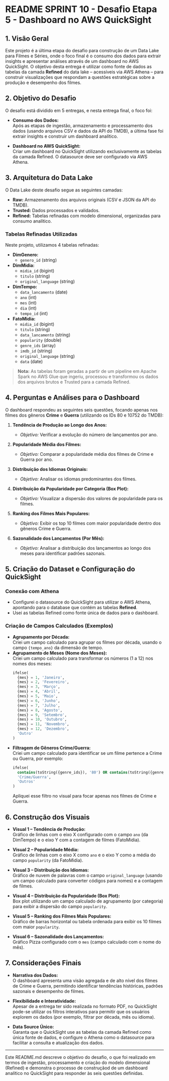 # README SPRINT 10 - Desafio Etapa 5 - Dashboard no AWS QuickSight

## 1. Visão Geral

Este projeto é a última etapa do desafio para construção de um Data Lake para Filmes e Séries, onde o foco final é o consumo dos dados para extrair insights e apresentar análises através de um dashboard no AWS QuickSight. O objetivo desta entrega é utilizar como fonte de dados as tabelas da camada **Refined** do data lake – acessíveis via AWS Athena – para construir visualizações que respondam a questões estratégicas sobre a produção e desempenho dos filmes.

## 2. Objetivo do Desafio

O desafio está dividido em 5 entregas, e nesta entrega final, o foco foi:

- **Consumo dos Dados:**  
  Após as etapas de ingestão, armazenamento e processamento dos dados (usando arquivos CSV e dados da API do TMDB), a última fase foi extrair insights e construir um dashboard analítico.

- **Dashboard no AWS QuickSight:**  
  Criar um dashboard no QuickSight utilizando exclusivamente as tabelas da camada Refined. O datasource deve ser configurado via AWS Athena.

## 3. Arquitetura do Data Lake

O Data Lake deste desafio segue as seguintes camadas:
- **Raw:** Armazenamento dos arquivos originais (CSV e JSON da API do TMDB).
- **Trusted:** Dados processados e validados.
- **Refined:** Tabelas refinadas com modelo dimensional, organizadas para consumo analítico.

### Tabelas Refinadas Utilizadas

Neste projeto, utilizamos 4 tabelas refinadas:
- **DimGenero:**  
  - `genero_id` (string)
- **DimMidia:**  
  - `midia_id` (bigint)  
  - `titulo` (string)  
  - `original_language` (string)
- **DimTempo:**  
  - `data_lancamento` (date)  
  - `ano` (int)  
  - `mes` (int)  
  - `dia` (int)  
  - `tempo_id` (int)
- **FatoMidia:**  
  - `midia_id` (bigint)  
  - `titulo` (string)  
  - `data_lancamento` (string)  
  - `popularity` (double)  
  - `genre_ids` (array<bigint>)  
  - `imdb_id` (string)  
  - `original_language` (string)  
  - `data` (date)

> **Nota:** As tabelas foram geradas a partir de um pipeline em Apache Spark no AWS Glue que ingeriu, processou e transformou os dados dos arquivos brutos e Trusted para a camada Refined.

## 4. Perguntas e Análises para o Dashboard

O dashboard respondeu as seguintes seis questões, focando apenas nos filmes dos gêneros **Crime** e **Guerra** (utilizando os IDs 80 e 10752 do TMDB):

1. **Tendência de Produção ao Longo dos Anos:**  
   - *Objetivo:* Verificar a evolução do número de lançamentos por ano.

2. **Popularidade Média dos Filmes:**  
   - *Objetivo:* Comparar a popularidade média dos filmes de Crime e Guerra por ano.

3. **Distribuição dos Idiomas Originais:**  
   - *Objetivo:* Analisar os idiomas predominantes dos filmes.

4. **Distribuição da Popularidade por Categoria (Box Plot):**  
   - *Objetivo:* Visualizar a dispersão dos valores de popularidade para os filmes.

5. **Ranking dos Filmes Mais Populares:**  
   - *Objetivo:* Exibir os top 10 filmes com maior popularidade dentro dos gêneros Crime e Guerra.

6. **Sazonalidade dos Lançamentos (Por Mês):**  
   - *Objetivo:* Analisar a distribuição dos lançamentos ao longo dos meses para identificar padrões sazonais.

## 5. Criação do Dataset e Configuração do QuickSight

### Conexão com Athena
- Configurei o datasource do QuickSight para utilizar o AWS Athena, apontando para o database que contém as tabelas **Refined**.
- Usei as tabelas Refined como fonte única de dados para o dashboard.

### Criação de Campos Calculados (Exemplos)
- **Agrupamento por Década:**  
  Criei um campo calculado para agrupar os filmes por década, usando o campo `{tempo_ano}` da dimensão de tempo.
- **Agrupamento de Meses (Nome dos Meses):**  
  Criei um campo calculado para transformar os números (1 a 12) nos nomes dos meses:
  ```sql
  ifelse(
    {mes} = 1, 'Janeiro',
    {mes} = 2, 'Fevereiro',
    {mes} = 3, 'Março',
    {mes} = 4, 'Abril',
    {mes} = 5, 'Maio',
    {mes} = 6, 'Junho',
    {mes} = 7, 'Julho',
    {mes} = 8, 'Agosto',
    {mes} = 9, 'Setembro',
    {mes} = 10, 'Outubro',
    {mes} = 11, 'Novembro',
    {mes} = 12, 'Dezembro',
    'Outro'
  )
  ```
- **Filtragem de Gêneros Crime/Guerra:**  
  Criei um campo calculado para identificar se um filme pertence a Crime ou Guerra, por exemplo:
  ```sql
  ifelse(
    contains(toString({genre_ids}), '80') OR contains(toString({genre_ids}), '10752'),
    'Crime/Guerra',
    'Outros'
  )
  ```
  Apliquei esse filtro no visual para focar apenas nos filmes de Crime e Guerra.

## 6. Construção dos Visuais

- **Visual 1 – Tendência de Produção:**  
  Gráfico de linhas com o eixo X configurado com o campo `ano` (da DimTempo) e o eixo Y com a contagem de filmes (FatoMidia).
  
- **Visual 2 – Popularidade Média:**  
  Gráfico de linhas com o eixo X como `ano` e o eixo Y como a média do campo `popularity` (da FatoMidia).

- **Visual 3 – Distribuição dos Idiomas:**  
  Gráfico de nuvem de palavras com o campo `original_language` (usando um campo calculado para converter códigos para nomes) e a contagem de filmes.

- **Visual 4 – Distribuição da Popularidade (Box Plot):**  
  Box plot utilizando um campo calculado de agrupamento (por categoria) para exibir a dispersão do campo `popularity`.

- **Visual 5 – Ranking dos Filmes Mais Populares:**  
  Gráfico de barras horizontal ou tabela ordenada para exibir os 10 filmes com maior `popularity`.

- **Visual 6 – Sazonalidade dos Lançamentos:**  
  Gráfico Pizza configurado com o `mes` (campo calculado com o nome do mês).

## 7. Considerações Finais

- **Narrativa dos Dados:**  
  O dashboard apresenta uma visão agregada e de alto nível dos filmes de Crime e Guerra, permitindo identificar tendências históricas, padrões sazonais e desempenho de filmes.
  
- **Flexibilidade e Interatividade:**  
  Apesar de a entrega ter sido realizada no formato PDF, no QuickSight pode-se utilizar os filtros interativos para permitir que os usuários explorem os dados (por exemplo, filtrar por década, mês ou idioma).

- **Data Source Único:**  
  Garanta que o QuickSight use as tabelas da camada Refined como única fonte de dados, e configure o Athena como o datasource para facilitar a consulta e atualização dos dados.

---

Este README.md descreve o objetivo do desafio, o que foi realizado em termos de ingestão, processamento e criação do modelo dimensional (Refined) e demonstra o processo de construçãod de um dashboard analítico no QuickSight para responder às seis questões definidas.
```